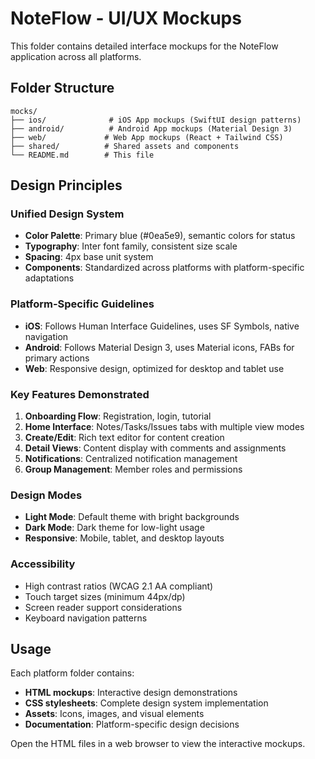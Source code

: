 # NoteFlow - UI/UX Mockups

This folder contains detailed interface mockups for the NoteFlow application across all platforms.

## Folder Structure

```
mocks/
├── ios/              # iOS App mockups (SwiftUI design patterns)
├── android/          # Android App mockups (Material Design 3)
├── web/             # Web App mockups (React + Tailwind CSS)
├── shared/          # Shared assets and components
└── README.md        # This file
```

## Design Principles

### Unified Design System
- **Color Palette**: Primary blue (#0ea5e9), semantic colors for status
- **Typography**: Inter font family, consistent size scale
- **Spacing**: 4px base unit system
- **Components**: Standardized across platforms with platform-specific adaptations

### Platform-Specific Guidelines
- **iOS**: Follows Human Interface Guidelines, uses SF Symbols, native navigation
- **Android**: Follows Material Design 3, uses Material icons, FABs for primary actions
- **Web**: Responsive design, optimized for desktop and tablet use

### Key Features Demonstrated
1. **Onboarding Flow**: Registration, login, tutorial
2. **Home Interface**: Notes/Tasks/Issues tabs with multiple view modes
3. **Create/Edit**: Rich text editor for content creation
4. **Detail Views**: Content display with comments and assignments
5. **Notifications**: Centralized notification management
6. **Group Management**: Member roles and permissions

### Design Modes
- **Light Mode**: Default theme with bright backgrounds
- **Dark Mode**: Dark theme for low-light usage
- **Responsive**: Mobile, tablet, and desktop layouts

### Accessibility
- High contrast ratios (WCAG 2.1 AA compliant)
- Touch target sizes (minimum 44px/dp)
- Screen reader support considerations
- Keyboard navigation patterns

## Usage

Each platform folder contains:
- **HTML mockups**: Interactive design demonstrations
- **CSS stylesheets**: Complete design system implementation
- **Assets**: Icons, images, and visual elements
- **Documentation**: Platform-specific design decisions

Open the HTML files in a web browser to view the interactive mockups.